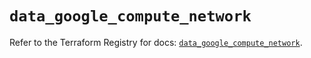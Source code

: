 # `data_google_compute_network`

Refer to the Terraform Registry for docs: [`data_google_compute_network`](https://registry.terraform.io/providers/hashicorp/google/6.14.0/docs/data-sources/compute_network).
